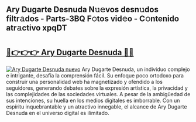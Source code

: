 ## Ary Dugarte Desnuda N𝚞𝚎vos desn𝚞dos filtr𝚊dos - Parts-3BQ F𝚘tos vid𝚎o - C𝚘ntenido atr𝚊ctivo xpqDT

# <h2><a href="http://mb8pab.tromn.icu/?c=Ary+Dugarte+Desnuda">🔗👉👉👉 Ary Dugarte Desnuda 🔗🔗</a></h2>

[![Ary Dugarte Desnuda nuevo](https://i.imgur.com/pEAQMta.gif)](http://mb8pab.tromn.icu/?c=Ary+Dugarte+Desnuda)
Ary Dugarte Desnuda, un individuo complejo e intrigante, desafía la comprensión fácil. Su enfoque poco ortodoxo para construir una personalidad web ha magnetizado y ofendido a los seguidores, generando debates sobre la expresión artística, la privacidad y las complejidades de las sociedades virtuales. A pesar de la ambigüedad de sus intenciones, su huella en los medios digitales es imborrable. Con un espíritu inquebrantable y un atractivo innegable, el alcance de Ary Dugarte Desnuda en el universo digital es ilimitado.
